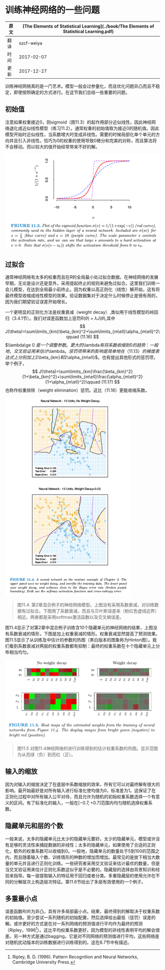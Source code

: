 # 训练神经网络的一些问题

| 原文   | [The Elements of Statistical Learning](../book/The Elements of Statistical Learning.pdf) |
| ---- | ---------------------------------------- |
| 翻译   | szcf-weiya                               |
| 时间   | 2017-02-07                               |
|更新|2017-12-27|

训练神经网络真的是一门艺术。模型一般会过参量化，而且优化问题非凸而且不稳定，即使按照确定的方式进行。在这节我们总结一些重要的问题。

## 初始值

注意如果权重接近0，则sigmoid（图11.3）的起作用部分近似线性，因此神经网络退化成近似线性模型（练习11.2）。通常权重的初始值取为接近0的随机值。因此模型开始时近似线性，当系数增大时变成非线性。需要的时候局部化单个单元的方向并且引入非线性。恰巧为0的权重的使用导致0微分和完美的对称，而且算法将不会移动。而以较大的值开始经常带来不好的解。

![](../img/11/fig11.3.png)

## 过拟合

通常神经网络有太多的权重而且在$R$的全局最小处过拟合数据。在神经网络的发展早期，无论是设计还是意外，采用提起终止的规则来避免过拟合。这里我们训练一会儿模型，在达到全局最小前终止。因为权重以高正则化（线性）解开始，这有将最终模型收缩成线性模型的效果。验证数据集对于决定什么时候停止是很有用的，因为我们期望验证误差开始增长。

一个更明显的正则化方法是权重衰减（weight decay）,类似用于线性模型的岭回归（3.4.1节）。我们对误差函数加上惩罚$R(\theta)+\lambda J(\theta)$,其中
$$
J(\theta)=\sum\limits_{km}\beta_{km}^2+\sum\limits_{m\ell}\alpha_{m\ell}^2\qquad (11.16)
$$
$\lambda\ge 0 $是一个调整参数。更大的$\lambda$有将系数收缩到0的趋势：一般地，交叉验证用来估计$\lambda$。惩罚项带来的影响是简单地在（11.13）的梯度表达式上分别加上$2\beta_{km}$和$2\alpha_{m\ell}$。也有提出其他形式的惩罚项，举个例子，
$$
J(\theta)=\sum\limits_{km}\frac{\beta_{km}^2}{1+\beta_{km}^2}+\sum\limits_{m\ell}\frac{\alpha_{m\ell}^2}{1+\alpha_{m\ell}^2}\qquad (11.17)
$$
也称作权重排除（weight elimination）惩罚。这比（11.16）更能收缩系数。

![](../img/11/fig11.4.png)

> 图11.4. 第2章混合例子的神经网络模型。上图没有采用系数衰减，对训练数据有过拟合。下图用了系数衰减，而且与贝叶斯误差率（粉红色虚线边界）相近。两者都是采用softmax激活函数以及交叉熵误差。

图11.4显示了对第2章中混合例子训练含10个隐藏单元的神经网络的结果，上图没有系数衰减的情形，下图是加上权重衰减的情形。权重衰减显然提高了预测效果。图11.5显示了从训练及中估计的参数的热图（黑白版本的图象称为Hinton图）。我们看到系数衰减对两层的权重系数都有抑制：最终的权重系数在十个隐藏单元上分布相当均匀。

![](../img/11/fig11.5.png)

> 图11.5 对图11.4神经网络的进行训练得到的估计权重系数的热图。显示范围为从亮绿（负）到亮红（正）。

## 输入的缩放

因为对输入的缩放决定了在底层中系数缩放的效率，所有它可以对最终解有很大的影响。最开始最好是对所有输入进行标准化使均值为0，标准差为1。这保证了在正则化过程中对所有输入公平对待，而且允许为随机的初始权重系数选择一个有意义的区间。有了标准化的输入，一般在$[-0.7,+0.7]$范围内均匀随机选择权重系数。

## 隐藏单元和层的个数

一般来说，太多的隐藏单元比太少的隐藏单元要好。太少的隐藏单元，模型或许没有足够的灵活性来捕捉数据的非线性；太多的隐藏单元，如果使用了合适的正则化，额外的权重系数可以收缩到0。一般地，隐藏单元的数量处于5到100的范围之内，而且随着输入个数、训练情形的种数的增加而增加。最常见的是放下相当大数量的单元并且进行正则化训练。一些研究者采用交叉验证来估计最优的数量，但是当交叉验证用来估计正则化系数这似乎是不必要的。隐藏层的选择由背景知识和经验来指导。每一层提取输入的特征用于回归或者分类。多重隐藏层的使用允许在不同的分解层次上构造层次特征。第11.6节给出了多层有效使用的一个例子。

## 多重最小点

误差函数$R(\theta)$为非凸，具有许多局部最小点。结果，最终得到的解取决于权重系数的初始值。至少尝试一系列随机的初始配置，然后选择给出最低（惩罚）误差的解。或许更好的方式是在对一系列网络的预测值进行平均作为最终的预测（Ripley，1996[^1]）。这比平均权重系数更好，因为模型的非线性表明平均的解会很差。另一种方式是通过bagging，它是对不同网络的预测值进行平均，这些网络是对随机扰动版本的训练数据进行训练得到的。这在8.7节中有描述。

[^1]: Ripley, B. D. (1996). Pattern Recognition and Neural Networks, Cambridge University Press.
